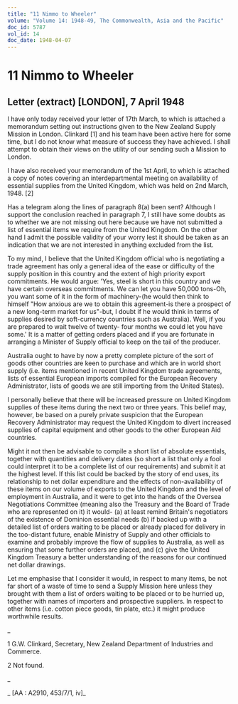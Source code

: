 ```yaml
---
title: "11 Nimmo to Wheeler"
volume: "Volume 14: 1948-49, The Commonwealth, Asia and the Pacific"
doc_id: 5787
vol_id: 14
doc_date: 1948-04-07
---
```


# 11 Nimmo to Wheeler

## Letter (extract) [LONDON], 7 April 1948

I have only today received your letter of 17th March, to which is attached a memorandum setting out instructions given to the New Zealand Supply Mission in London. Clinkard [1] and his team have been active here for some time, but I do not know what measure of success they have achieved. I shall attempt to obtain their views on the utility of our sending such a Mission to London.

I have also received your memorandum of the 1st April, to which is attached a copy of notes covering an interdepartmental meeting on availability of essential supplies from the United Kingdom, which was held on 2nd March, 1948. [2]

Has a telegram along the lines of paragraph 8(a) been sent? Although I support the conclusion reached in paragraph 7, I still have some doubts as to whether we are not missing out here because we have not submitted a list of essential items we require from the United Kingdom. On the other hand I admit the possible validity of your worry lest it should be taken as an indication that we are not interested in anything excluded from the list.

To my mind, I believe that the United Kingdom official who is negotiating a trade agreement has only a general idea of the ease or difficulty of the supply position in this country and the extent of high priority export commitments. He would argue: 'Yes, steel is short in this country and we have certain overseas commitments. We can let you have 50,000 tons-Oh, you want some of it in the form of machinery-(he would then think to himself "How anxious are we to obtain this agreement-is there a prospect of a new long-term market for us"-but, I doubt if he would think in terms of supplies desired by soft-currency countries such as Australia). Well, if you are prepared to wait twelve of twenty- four months we could let you have some.' It is a matter of getting orders placed and if you are fortunate in arranging a Minister of Supply official to keep on the tail of the producer.

Australia ought to have by now a pretty complete picture of the sort of goods other countries are keen to purchase and which are in world short supply (i.e. items mentioned in recent United Kingdom trade agreements, lists of essential European imports compiled for the European Recovery Administrator, lists of goods we are still importing from the United States).

I personally believe that there will be increased pressure on United Kingdom supplies of these items during the next two or three years. This belief may, however, be based on a purely private suspicion that the European Recovery Administrator may request the United Kingdom to divert increased supplies of capital equipment and other goods to the other European Aid countries.

Might it not then be advisable to compile a short list of absolute essentials, together with quantities and delivery dates (so short a list that only a fool could interpret it to be a complete list of our requirements) and submit it at the highest level. If this list could be backed by the story of end uses, its relationship to net dollar expenditure and the effects of non-availability of these items on our volume of exports to the United Kingdom and the level of employment in Australia, and it were to get into the hands of the Oversea Negotiations Committee (meaning also the Treasury and the Board of Trade who are represented on it) it would- (a) at least remind Britain's negotiators of the existence of Dominion essential needs (b) if backed up with a detailed list of orders waiting to be placed or already placed for delivery in the too-distant future, enable Ministry of Supply and other officials to examine and probably improve the flow of supplies to Australia, as well as ensuring that some further orders are placed, and (c) give the United Kingdom Treasury a better understanding of the reasons for our continued net dollar drawings.

Let me emphasise that I consider it would, in respect to many items, be not far short of a waste of time to send a Supply Mission here unless they brought with them a list of orders waiting to be placed or to be hurried up, together with names of importers and prospective suppliers. In respect to other items (i.e. cotton piece goods, tin plate, etc.) it might produce worthwhile results.

_

1 G.W. Clinkard, Secretary, New Zealand Department of Industries and Commerce.

2 Not found.

_

_ [AA : A2910, 453/7/1, iv]_
